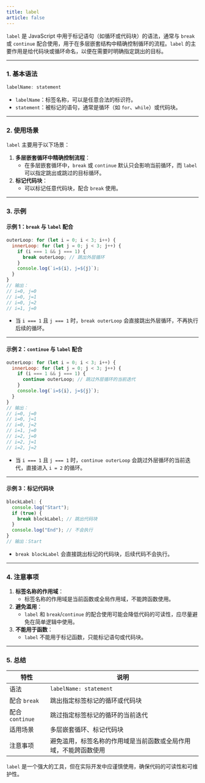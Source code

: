 ```yaml
---
title: label
article: false
---
```

`label` 是 JavaScript 中用于标记语句（如循环或代码块）的语法，通常与 `break` 或 `continue` 配合使用，用于在多层嵌套结构中精确控制循环的流程。`label` 的主要作用是给代码块或循环命名，以便在需要时明确指定跳出的目标。

---

### **1. 基本语法**
```javascript
labelName: statement
```
- `labelName`：标签名称，可以是任意合法的标识符。
- `statement`：被标记的语句，通常是循环（如 `for`、`while`）或代码块。

---

### **2. 使用场景**
`label` 主要用于以下场景：
1. **多层嵌套循环中精确控制流程**：
   - 在多层嵌套循环中，`break` 或 `continue` 默认只会影响当前循环，而 `label` 可以指定跳出或跳过的目标循环。
2. **标记代码块**：
   - 可以标记任意代码块，配合 `break` 使用。

---

### **3. 示例**

#### **示例 1：`break` 与 `label` 配合**
```javascript
outerLoop: for (let i = 0; i < 3; i++) {
  innerLoop: for (let j = 0; j < 3; j++) {
    if (i === 1 && j === 1) {
      break outerLoop; // 跳出外层循环
    }
    console.log(`i=${i}, j=${j}`);
  }
}
// 输出：
// i=0, j=0
// i=0, j=1
// i=0, j=2
// i=1, j=0
```
- 当 `i === 1` 且 `j === 1` 时，`break outerLoop` 会直接跳出外层循环，不再执行后续的循环。

---

#### **示例 2：`continue` 与 `label` 配合**
```javascript
outerLoop: for (let i = 0; i < 3; i++) {
  innerLoop: for (let j = 0; j < 3; j++) {
    if (i === 1 && j === 1) {
      continue outerLoop; // 跳过外层循环的当前迭代
    }
    console.log(`i=${i}, j=${j}`);
  }
}
// 输出：
// i=0, j=0
// i=0, j=1
// i=0, j=2
// i=1, j=0
// i=2, j=0
// i=2, j=1
// i=2, j=2
```
- 当 `i === 1` 且 `j === 1` 时，`continue outerLoop` 会跳过外层循环的当前迭代，直接进入 `i = 2` 的循环。

---

#### **示例 3：标记代码块**
```javascript
blockLabel: {
  console.log("Start");
  if (true) {
    break blockLabel; // 跳出代码块
  }
  console.log("End"); // 不会执行
}
// 输出：Start
```
- `break blockLabel` 会直接跳出标记的代码块，后续代码不会执行。

---

### **4. 注意事项**
1. **标签名称的作用域**：
   - 标签名称的作用域是当前函数或全局作用域，不能跨函数使用。
2. **避免滥用**：
   - `label` 和 `break`/`continue` 的配合使用可能会降低代码的可读性，应尽量避免在简单逻辑中使用。
3. **不能用于函数**：
   - `label` 不能用于标记函数，只能标记语句或代码块。

---

### **5. 总结**
| 特性            | 说明                                                         |
| --------------- | ------------------------------------------------------------ |
| 语法            | `labelName: statement`                                       |
| 配合 `break`    | 跳出指定标签标记的循环或代码块                               |
| 配合 `continue` | 跳过指定标签标记的循环的当前迭代                             |
| 适用场景        | 多层嵌套循环、标记代码块                                     |
| 注意事项        | 避免滥用，标签名称的作用域是当前函数或全局作用域，不能跨函数使用 |

`label` 是一个强大的工具，但在实际开发中应谨慎使用，确保代码的可读性和可维护性。

